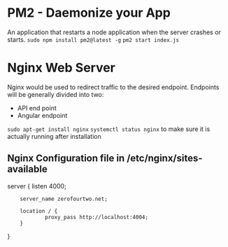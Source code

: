 # PM2 - Daemonize your App
An application that restarts a node application when the server crashes or starts.
`sudo npm install pm2@latest -g`
`pm2 start index.js`

# Nginx Web Server

Nginx would be used to redirect traffic to the desired endpoint. Endpoints will be generally divided into two: 
- API end point
- Angular endpoint

`sudo apt-get install nginx`
`systemctl status nginx` to make sure it is actually running after installation

## Nginx Configuration file in /etc/nginx/sites-available
server {
        listen 4000;

        server_name zerofourtwo.net;

        location / {
                proxy_pass http://localhost:4004;
        }
}